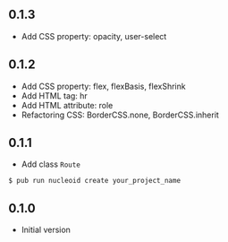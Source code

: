 ## 0.1.3
- Add CSS property: opacity, user-select

## 0.1.2
- Add CSS property: flex, flexBasis, flexShrink
- Add HTML tag: hr
- Add HTML attribute: role
- Refactoring CSS: BorderCSS.none, BorderCSS.inherit

## 0.1.1
- Add class `Route`
```
$ pub run nucleoid create your_project_name
```

## 0.1.0
- Initial version
